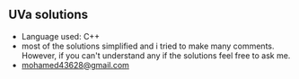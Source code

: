 ## UVa solutions

- Language used: C++ 
- most of the solutions simplified and i tried to make many comments. 
  However, if you can't understand any if the solutions feel free to ask me. 
- mohamed43628@gmail.com
